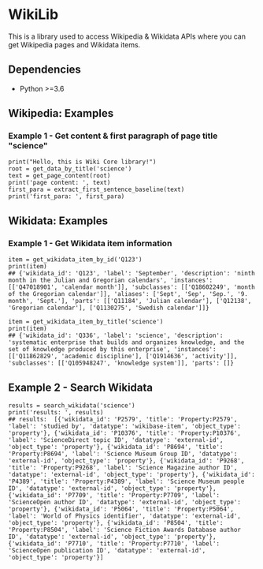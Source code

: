 # WikiLib
This is a library used to access Wikipedia &amp; Wikidata APIs where you can get Wikipedia pages and Wikidata items. 

## Dependencies
* Python >=3.6

## Wikipedia: Examples

### Example 1 - Get content & first paragraph of page title "science"


    print("Hello, this is Wiki Core library!")
    root = get_data_by_title('science')
    text = get_page_content(root)
    print('page content: ', text)
    first_para = extract_first_sentence_baseline(text)
    print('first_para: ', first_para)

## Wikidata: Examples

### Example 1 - Get Wikidata item information

    item = get_wikidata_item_by_id('Q123')
    print(item)
    ## {'wikidata_id': 'Q123', 'label': 'September', 'description': 'ninth month in the Julian and Gregorian calendars', 'instances': [['Q47018901', 'calendar month']], 'subclasses': [['Q18602249', 'month of the Gregorian calendar']], 'aliases': ['Sept', 'Sep', 'Sep.', '9. month', 'Sept.'], 'parts': [['Q11184', 'Julian calendar'], ['Q12138', 'Gregorian calendar'], ['Q1130275', 'Swedish calendar']]}
   
    item = get_wikidata_item_by_title('science')
    print(item)
    ## {'wikidata_id': 'Q336', 'label': 'science', 'description': 'systematic enterprise that builds and organizes knowledge, and the set of knowledge produced by this enterprise', 'instances': [['Q11862829', 'academic discipline'], ['Q1914636', 'activity']], 'subclasses': [['Q105948247', 'knowledge system']], 'parts': []}

## Example 2 - Search Wikidata
    results = search_wikidata('science')
    print('results: ', results)
    ## results:  [{'wikidata_id': 'P2579', 'title': 'Property:P2579', 'label': 'studied by', 'datatype': 'wikibase-item', 'object_type': 'property'}, {'wikidata_id': 'P10376', 'title': 'Property:P10376', 'label': 'ScienceDirect topic ID', 'datatype': 'external-id', 'object_type': 'property'}, {'wikidata_id': 'P8694', 'title': 'Property:P8694', 'label': 'Science Museum Group ID', 'datatype': 'external-id', 'object_type': 'property'}, {'wikidata_id': 'P9268', 'title': 'Property:P9268', 'label': 'Science Magazine author ID', 'datatype': 'external-id', 'object_type': 'property'}, {'wikidata_id': 'P4389', 'title': 'Property:P4389', 'label': 'Science Museum people ID', 'datatype': 'external-id', 'object_type': 'property'}, {'wikidata_id': 'P7709', 'title': 'Property:P7709', 'label': 'ScienceOpen author ID', 'datatype': 'external-id', 'object_type': 'property'}, {'wikidata_id': 'P5064', 'title': 'Property:P5064', 'label': 'World of Physics identifier', 'datatype': 'external-id', 'object_type': 'property'}, {'wikidata_id': 'P8504', 'title': 'Property:P8504', 'label': 'Science Fiction Awards Database author ID', 'datatype': 'external-id', 'object_type': 'property'}, {'wikidata_id': 'P7710', 'title': 'Property:P7710', 'label': 'ScienceOpen publication ID', 'datatype': 'external-id', 'object_type': 'property'}]
